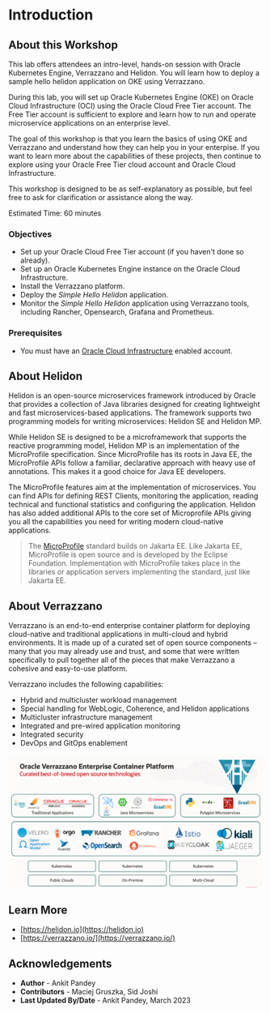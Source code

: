 # Introduction

## About this Workshop

This lab offers attendees an intro-level, hands-on session with Oracle Kubernetes Engine, Verrazzano and Helidon. You will learn how to deploy a sample hello helidon application on OKE using Verrazzano. 

During this lab, you will set up Oracle Kubernetes Engine (OKE) on Oracle Cloud Infrastructure (OCI) using the Oracle Cloud Free Tier account. The Free Tier account is sufficient to explore and learn how to run and operate microservice applications on an enterprise level.

The goal of this workshop is that you learn the basics of using OKE and Verrazzano and understand how they can help you in your enterpise. If you want to learn more about the capabilities of these projects, then continue to explore using your Oracle Free Tier cloud account and Oracle Cloud Infrastructure.

This workshop is designed to be as self-explanatory as possible, but feel free to ask for clarification or assistance along the way.

Estimated Time: 60 minutes

### Objectives

* Set up your Oracle Cloud Free Tier account (if you haven't done so already).
* Set up an Oracle Kubernetes Engine instance on the Oracle Cloud Infrastructure.
* Install the Verrazzano platform.
* Deploy the *Simple Hello Helidon* application.
* Monitor the *Simple Hello Helidon* application using Verrazzano tools, including Rancher, Opensearch, Grafana and Prometheus.

### Prerequisites

* You must have an [Oracle Cloud Infrastructure](https://cloud.oracle.com/en_US/cloud-infrastructure) enabled account.


## About Helidon

Helidon is an open-source microservices framework introduced by Oracle that provides a collection of Java libraries designed for creating lightweight and fast microservices-based applications. The framework supports two programming models for writing microservices: Helidon SE and Helidon MP.

While Helidon SE is designed to be a microframework that supports the reactive programming model, Helidon MP is an implementation of the MicroProfile specification. Since MicroProfile has its roots in Java EE, the MicroProfile APIs follow a familiar, declarative approach with heavy use of annotations. This makes it a good choice for Java EE developers.

The MicroProfile features aim at the implementation of microservices. You can find APIs for defining REST Clients, monitoring the application, reading technical and functional statistics and configuring the application.
Helidon has also added additional APIs to the core set of Microprofile APIs giving you all the capabilities you need for writing modern cloud-native applications.

> The [MicroProfile](https://microprofile.io/) standard builds on Jakarta EE. Like Jakarta EE, MicroProfile is open source and is developed by the Eclipse Foundation. Implementation with MicroProfile takes place in the libraries or application servers implementing the standard, just like Jakarta EE.

## About Verrazzano

Verrazzano is an end-to-end enterprise container platform for deploying cloud-native and traditional applications in multi-cloud and hybrid environments. It is made up of a curated set of open source components – many that you may already use and trust, and some that were written specifically to pull together all of the pieces that make Verrazzano a cohesive and easy-to-use platform.

Verrazzano includes the following capabilities:
- Hybrid and multicluster workload management
- Special handling for WebLogic, Coherence, and Helidon applications
- Multicluster infrastructure management
- Integrated and pre-wired application monitoring
- Integrated security
- DevOps and GitOps enablement

![Verrazzano](images/Verrazzano_Components.png)


## Learn More

* [https://helidon.io](https://helidon.io)
* [https://verrazzano.io/](https://verrazzano.io/)

## Acknowledgements

* **Author** -  Ankit Pandey
* **Contributors** - Maciej Gruszka, Sid Joshi
* **Last Updated By/Date** - Ankit Pandey, March 2023
